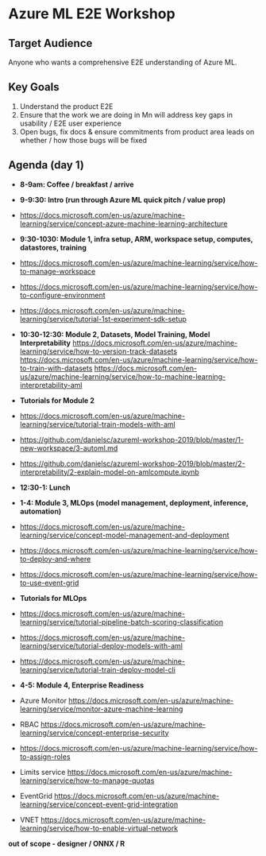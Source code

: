 # Azure ML E2E Workshop

## Target Audience
Anyone who wants a comprehensive E2E understanding of Azure ML.

## Key Goals
1.	Understand the product E2E
2.	Ensure that the work we are doing in Mn will address key gaps in usability / E2E user experience
3.	Open bugs, fix docs & ensure commitments from product area leads on whether / how those bugs will be fixed

## Agenda (day 1)
- **8-9am: Coffee / breakfast / arrive**
- **9-9:30: Intro (run through Azure ML quick pitch / value prop)** 
- https://docs.microsoft.com/en-us/azure/machine-learning/service/concept-azure-machine-learning-architecture

- **9:30-1030: Module 1, infra setup, ARM, workspace setup, computes, datastores, training**
- https://docs.microsoft.com/en-us/azure/machine-learning/service/how-to-manage-workspace
- https://docs.microsoft.com/en-us/azure/machine-learning/service/how-to-configure-environment
- https://docs.microsoft.com/en-us/azure/machine-learning/service/tutorial-1st-experiment-sdk-setup


- **10:30-12:30: Module 2, Datasets, Model Training, Model Interpretability**
https://docs.microsoft.com/en-us/azure/machine-learning/service/how-to-version-track-datasets
https://docs.microsoft.com/en-us/azure/machine-learning/service/how-to-train-with-datasets
https://docs.microsoft.com/en-us/azure/machine-learning/service/how-to-machine-learning-interpretability-aml

- **Tutorials for Module 2**
- https://docs.microsoft.com/en-us/azure/machine-learning/service/tutorial-train-models-with-aml
- https://github.com/danielsc/azureml-workshop-2019/blob/master/1-new-workspace/3-automl.md
- https://github.com/danielsc/azureml-workshop-2019/blob/master/2-interpretability/2-explain-model-on-amlcompute.ipynb


- **12:30-1: Lunch**

- **1-4: Module 3, MLOps (model management, deployment, inference, automation)**
- https://docs.microsoft.com/en-us/azure/machine-learning/service/concept-model-management-and-deployment
- https://docs.microsoft.com/en-us/azure/machine-learning/service/how-to-deploy-and-where
- https://docs.microsoft.com/en-us/azure/machine-learning/service/how-to-use-event-grid

- **Tutorials for MLOps**
- https://docs.microsoft.com/en-us/azure/machine-learning/service/tutorial-pipeline-batch-scoring-classification
- https://docs.microsoft.com/en-us/azure/machine-learning/service/tutorial-deploy-models-with-aml
- https://docs.microsoft.com/en-us/azure/machine-learning/service/tutorial-train-deploy-model-cli

- **4-5: Module 4, Enterprise Readiness**
- Azure Monitor https://docs.microsoft.com/en-us/azure/machine-learning/service/monitor-azure-machine-learning
- RBAC https://docs.microsoft.com/en-us/azure/machine-learning/service/concept-enterprise-security
- https://docs.microsoft.com/en-us/azure/machine-learning/service/how-to-assign-roles
- Limits service https://docs.microsoft.com/en-us/azure/machine-learning/service/how-to-manage-quotas
- EventGrid https://docs.microsoft.com/en-us/azure/machine-learning/service/concept-event-grid-integration
- VNET https://docs.microsoft.com/en-us/azure/machine-learning/service/how-to-enable-virtual-network



**out of scope - designer / ONNX / R**

